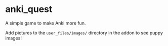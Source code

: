 # anki_quest
A simple game to make Anki more fun.

Add pictures to the `user_files/images/` directory in the addon to see puppy images!

